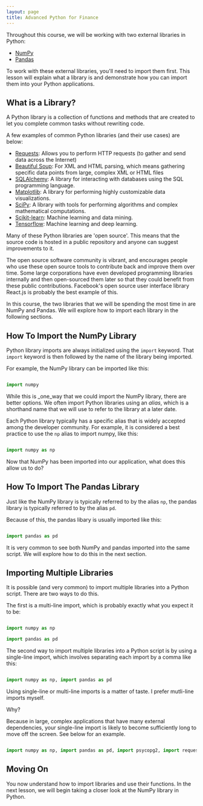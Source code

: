 ```yaml
---
layout: page
title: Advanced Python for Finance
---
```


Throughout this course, we will be working with two external libraries in Python:

*   [NumPy](https://numpy.org/)
*   [Pandas](https://pandas.pydata.org/)

To work with these external libraries, you'll need to import them first. This lesson will explain what a library is and demonstrate how you can import them into your Python applications.


## What is a Library?

A Python library is a collection of functions and methods that are created to let you complete common tasks without rewriting code. 

A few examples of common Python libraries (and their use cases) are below:



*   [Requests](https://requests.readthedocs.io/en/master/): Allows you to perform HTTP requests (to gather and send data across the Internet)
*   [Beautiful Soup](https://www.crummy.com/software/BeautifulSoup/bs4/doc/): For XML and HTML parsing, which means gathering specific data points from large, complex XML or HTML files
*   [SQLAlchemy](https://www.sqlalchemy.org/): A library for interacting with databases using the SQL programming language.
*   [Matplotlib](https://matplotlib.org/): A library for performing highly customizable data visualizations.
*   [SciPy](https://www.scipy.org/): A library with tools for performing algorithms and complex mathematical computations. 
*   [Scikit-learn](https://scikit-learn.org/stable/): Machine learning and data mining.
*   [Tensorflow](https://www.tensorflow.org/): Machine learning and deep learning.

Many of these Python libraries are 'open source'. This means that the source code is hosted in a public repository and anyone can suggest improvements to it. 

The open source software community is vibrant, and encourages people who use these open source tools to contribute back and improve them over time. Some large corporations have even developed programming libraries internally and then open-sourced them later so that they could benefit from these public contributions. Facebook's open source user interface library React.js is probably the best example of this. 

In this course, the two libraries that we will be spending the most time in are NumPy and Pandas. We will explore how to import each library in the following sections. 


## How To Import the NumPy Library

Python library imports are always initialized using the `import` keyword. That `import` keyword is then followed by the name of the library being imported. 

For example, the NumPy library can be imported like this:

```python

import numpy

```

While this is _one_way that we could import the NumPy library, there are better options. We often import Python libraries using an _alias_, which is a shorthand name that we will use to refer to the library at a later date. 

Each Python library typically has a specific alias that is widely accepted among the developer community. For example, it is considered a best practice to use the `np` alias to import numpy, like this:

```python

import numpy as np

```

Now that NumPy has been imported into our application, what does this allow us to do?


## How To Import The Pandas Library

Just like the NumPy library is typically referred to by the alias `np`, the pandas library is typically referred to by the alias `pd`. 

Because of this, the pandas libary is usually imported like this:

```python

import pandas as pd

```

It is very common to see both NumPy and pandas imported into the same script. We will explore how to do this in the next section. 


## Importing Multiple Libraries

It is possible (and very common) to import multiple libraries into a Python script. There are two ways to do this.

The first is a multi-line import, which is probably exactly what you expect it to be:

```python

import numpy as np

import pandas as pd

```

The second way to import multiple libraries into a Python script is by using a single-line import, which involves separating each import by a comma like this:

```python

import numpy as np, import pandas as pd

```

Using single-line or multi-line imports is a matter of taste. I prefer mutli-line imports myself. 

Why?

Because in large, complex applications that have many external dependencies, your single-line import is likely to become sufficiently long to move off the screen. See below for an example. 

```python

import numpy as np, import pandas as pd, import psycopg2, import requests, import bs4, import scikit-learn, import json

```


## Moving On

You now understand how to import libraries and use their functions. In the next lesson, we will begin taking a closer look at the NumPy library in Python. 
